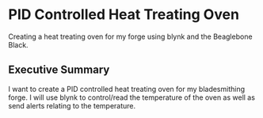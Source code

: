 # PID Controlled Heat Treating Oven

Creating a heat treating oven for my forge using blynk and the Beaglebone Black.

## Executive Summary

I want to create a PID controlled heat treating oven for my bladesmithing forge. I will use blynk to control/read the temperature of the oven as well as send alerts relating to the temperature. 
